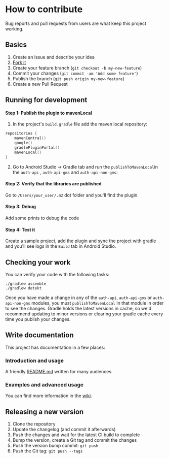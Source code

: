 # How to contribute

Bug reports and pull requests from users are what keep this project working.

## Basics

1. Create an issue and describe your idea
2. [Fork it](https://github.com/openmobilehub/omh-auth/fork)
3. Create your feature branch (`git checkout -b my-new-feature`)
4. Commit your changes (`git commit -am 'Add some feature'`)
5. Publish the branch (`git push origin my-new-feature`)
6. Create a new Pull Request

## Running for development

#### Step 1: Publish the plugin to mavenLocal

1. In the project's `build.gradle` file add the maven local repository:

```kotlin
repositories {
    mavenCentral()
    google()
    gradlePluginPortal()
    mavenLocal()
}
```

2. Go to Android Studio -> Gradle tab and run the `publishToMavenLocal`in the `auth-api`
   , `auth-api-gms` and `auth-api-non-gms`:

#### Step 2: Verify that the libraries are published

Go to `/Users/your_user/.m2` dot folder and you'll find the plugin.

#### Step 3: Debug

Add some prints to debug the code

#### Step 4: Test it

Create a sample project, add the plugin and sync the project with gradle and you'll see logs in
the `Build` tab in Android Studio.

## Checking your work

You can verify your code with the following tasks:

```
./gradlew assemble
./gradlew detekt
```

Once you have made a change in any of the `auth-api`, `auth-api-gms` or `auth-api-non-gms` modules,
you must `publishToMavenLocal` in that module in order to see the changes. Gradle holds the latest versions in cache,
so we'd recommend updating to minor versions or clearing your gradle cache every time you publish your changes.

## Write documentation

This project has documentation in a few places:

### Introduction and usage

A friendly [README.md](https://github.com/openmobilehub/omh-auth/blob/main/README.md)
written for many audiences.

### Examples and advanced usage

You can find more information in the [wiki](https://github.com/openmobilehub/omh-auth/wiki).

## Releasing a new version

1. Clone the repository
2. Update the changelog (and commit it afterwards)
3. Push the changes and wait for the latest CI build to complete
4. Bump the version, create a Git tag and commit the changes
5. Push the version bump commit: `git push`
6. Push the Git tag: `git push --tags`
